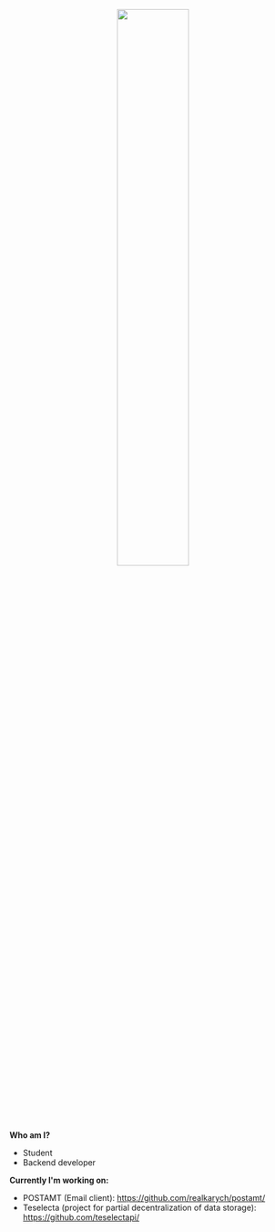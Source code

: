 <p align="center" width="100%">
    <img width="50%" src="https://github.com/realkarych/realkarych/assets/62261985/3a185c8c-7922-48a9-8f59-b31745efa481">
</p>

**Who am I?**

- Student
- Backend developer

**Currently I'm working on:**
- POSTAMT (Email client): https://github.com/realkarych/postamt/
- Teselecta (project for partial decentralization of data storage): https://github.com/teselectapi/
